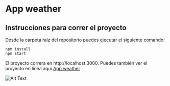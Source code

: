 # App weather 
## Instrucciones para correr el proyecto
Desde la carpeta raíz del repositorio puedes ejecutar el siguiente comando:

```shell
npm install
npm start
```
El proyecto correra en http://localhost:3000.
Puedes también ver el proyecto en linea aqui [App weather](https://vimeo.com/502778874)

![Alt Text](https://media.giphy.com/media/ARqhhqcZXKzhS7xZUq/giphy.gif)
